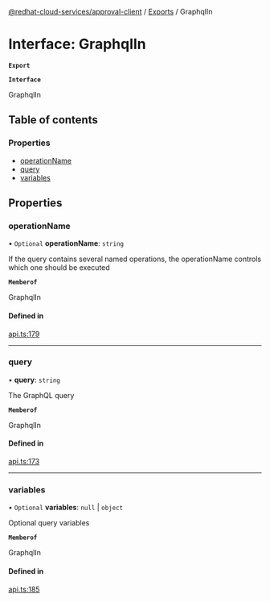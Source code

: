 [@redhat-cloud-services/approval-client](../README.md) / [Exports](../modules.md) / GraphqlIn

# Interface: GraphqlIn

**`Export`**

**`Interface`**

GraphqlIn

## Table of contents

### Properties

- [operationName](GraphqlIn.md#operationname)
- [query](GraphqlIn.md#query)
- [variables](GraphqlIn.md#variables)

## Properties

### operationName

• `Optional` **operationName**: `string`

If the query contains several named operations, the operationName controls which one should be executed

**`Memberof`**

GraphqlIn

#### Defined in

[api.ts:179](https://github.com/RedHatInsights/javascript-clients/blob/master/packages/approval/api.ts#L179)

___

### query

• **query**: `string`

The GraphQL query

**`Memberof`**

GraphqlIn

#### Defined in

[api.ts:173](https://github.com/RedHatInsights/javascript-clients/blob/master/packages/approval/api.ts#L173)

___

### variables

• `Optional` **variables**: ``null`` \| `object`

Optional query variables

**`Memberof`**

GraphqlIn

#### Defined in

[api.ts:185](https://github.com/RedHatInsights/javascript-clients/blob/master/packages/approval/api.ts#L185)
